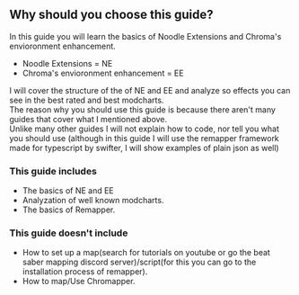 ## Why should you choose this guide?

In this guide you will learn the basics of Noodle Extensions and Chroma's envioronment enhancement.  
- Noodle Extensions = NE
- Chroma's envioronment enhancement = EE  

I will cover the structure of the of NE and EE and analyze so effects you can see in the best rated and best modcharts.  
The reason why you should use this guide is because there aren't many guides that cover what I mentioned above.  
Unlike many other guides I will not explain how to code, nor tell you what you should use (although in this guide I will use the remapper framework made for typescript by swifter, I will show examples of plain json as well)

### This guide includes
- The basics of NE and EE
- Analyzation of well known modcharts.
- The basics of Remapper.

### This guide doesn't include
- How to set up a map(search for tutorials on youtube or go the beat saber mapping discord server)/script(for this you can go to the installation process of remapper).
- How to map/Use Chromapper.
